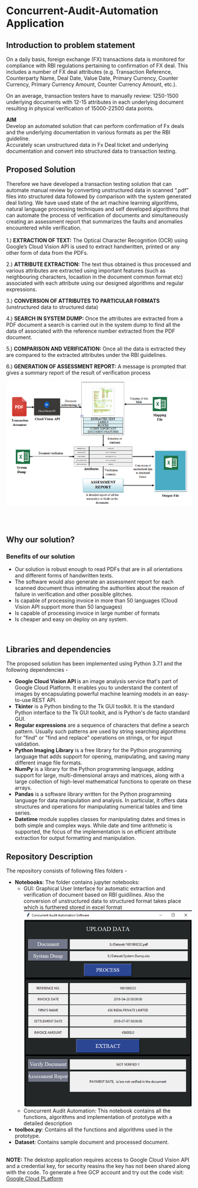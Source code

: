 # Concurrent-Audit-Automation Application
## Introduction to problem statement

On a daily basis, foreign exchange (FX) transactions data is monitored for compliance with RBI regulations pertaining to confirmation of FX deal. This includes a number of FX deal attributes (e.g. Transaction Reference,  Counterparty Name, Deal Date, Value Date, Primary Currency, Counter Currency, Primary Currency Amount, Counter Currency Amount, etc.). 

On an average, transaction testers have to manually review:
1250-1500 underlying documents with 12-15 attributes in each underlying document resulting in physical verification of 15000-22500 data points.

<b>AIM</b><br>
Develop an automated solution that can perform confirmation of Fx deals and the underlying documentation in various formats as per the RBI guideline.
<br>
Accurately scan unstructured data in Fx Deal ticket and underlying documentation and convert into structured data to transaction testing.


## Proposed Solution
Therefore we have developed a transaction testing solution that can automate manual review by converting unstructured data in scanned “.pdf” files into structured data followed by comparison with the system generated deal listing.
We have used state of the art machine learning algorithms, natural language processing techniques and self developed algorithms that can automate the process of verification of documents and simultaneously creating an assessment report that summarizes the faults and anomalies encountered while verification.<br><br>
1.) <b>EXTRACTION OF TEXT:</b> The Optical Character Recognition (OCR) using Google’s Cloud Vision API is used to extract handwritten, printed or any other form of data from the PDFs.<br> 

2.) <b>ATTRIBUTE EXTRACTION:</b> The text thus obtained is thus processed and various attributes  are extracted using important features (such as neighbouring characters, locaation in the document common format etc) associated with each attribute using our designed algorithms and regular expressions.<br>

3.) <b>CONVERSION OF ATTRIBUTES TO PARTICULAR FORMATS</b> (unstructured data to structured data)<br>

4.) <b>SEARCH IN SYSTEM DUMP:</b>  Once the attributes are extracted from a PDF document a search is carried out in the system dump to find all the data of associated with the reference number extracted from the PDF document.<br>

5.) <b>COMPARISON AND VERIFICATION:</b> Once all the data is extracted they are compared to the extracted attributes under the RBI guidelines.<br>

6.) <b>GENERATION OF ASSESSMENT REPORT:</b> A message is prompted that gives a summary report of the result of verification process


![Flow diagram](./figures/Flow_diagram.PNG)


<br><br>
## Why our solution?
### <b>Benefits of our solution</b>
  * Our solution is robust enough to read PDFs that are in all orientations and different forms of handwritten texts.
  * The software would also generate an assessment report for each scanned document thus intimating the authorities about the reason of failure in verification and other possible glitches.
  * Is capable of processing invoice in more than 50 languages (Cloud Vision API support more than 50 languages)
  * Is capable of processing invoice in large number of formats
  * Is cheaper and easy on deploy on any system.
<br>

## Libraries and dependencies
The proposed solution has been implemented using Python 3.7.1 and the following dependencies - 
* <b>Google Cloud Vision API </b> is an image analysis service that's part of Google Cloud Platform. It enables you to understand the content of images by encapsulating powerful machine learning models in an easy-to-use REST API. 
* <b>Tkinter</b> is a Python binding to the Tk GUI toolkit. It is the standard Python interface to the Tk GUI toolkit, and is Python's de facto standard GUI. 
* <b>Regular expressions</b> are a sequence of characters that define a search pattern. Usually such patterns are used by string searching algorithms for "find" or "find and replace" operations on strings, or for input validation.
* <b>Python Imaging Library</b> is a free library for the Python programming language that adds support for opening, manipulating, and saving many different image file formats. 
* <b>NumPy</b> is a library for the Python programming language, adding support for large, multi-dimensional arrays and matrices, along with a large collection of high-level mathematical functions to operate on these arrays.
* <b>Pandas</b> is a software library written for the Python programming language for data manipulation and analysis. In particular, it offers data structures and operations for manipulating numerical tables and time series.
* <b>Datetime</b> module supplies classes for manipulating dates and times in both simple and complex ways. While date and time arithmetic is supported, the focus of the implementation is on efficient attribute extraction for output formatting and manipulation.


## Repository Description
The repository consists of following files folders -
* <b>Notebooks</b>: The folder contains jupyter notebooks:
  - GUI: Graphical User Interface for automatic extraction and verification of document based on RBI guidilines. Also the conversion of unstructured data to structured format takes place which is furthered stored in excel format  
  ![GUI](./figures/gui.PNG)
  - Concurrent Audit Automation: This notebook contains all the functions, algorithms and implementation of prototype with a detailed description
* <b>toolbox.py</b>: Contains all the functions and algorithms used in the prototype.
* <b>Dataset</b>: Contains sample document and processed document.
<br><br>

<b>NOTE:</b> The dekstop application requires access to Google Cloud Vision API and a credential key, for security reasins the key has not been shared along with the code. To generate a free GCP account and try out the code visit: [Google Cloud PLatform](https://cloud.google.com/vision/docs/quickstart-client-libraries#client-libraries-install-python)

